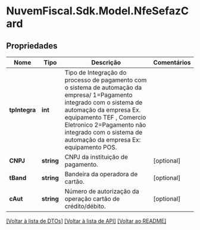# NuvemFiscal.Sdk.Model.NfeSefazCard

## Propriedades

Nome | Tipo | Descrição | Comentários
------------ | ------------- | ------------- | -------------
**tpIntegra** | **int** | Tipo de Integração do processo de pagamento com o sistema de automação da empresa/                  1&#x3D;Pagamento integrado com o sistema de automação da empresa Ex. equipamento TEF , Comercio Eletronico                  2&#x3D;Pagamento não integrado com o sistema de automação da empresa Ex: equipamento POS. | 
**CNPJ** | **string** | CNPJ da instituição de pagamento. | [optional] 
**tBand** | **string** | Bandeira da operadora de cartão. | [optional] 
**cAut** | **string** | Número de autorização da operação cartão de crédito/débito. | [optional] 

[[Voltar à lista de DTOs]](../README.md#documentation-for-models) [[Voltar à lista de API]](../README.md#documentation-for-api-endpoints) [[Voltar ao README]](../README.md)

